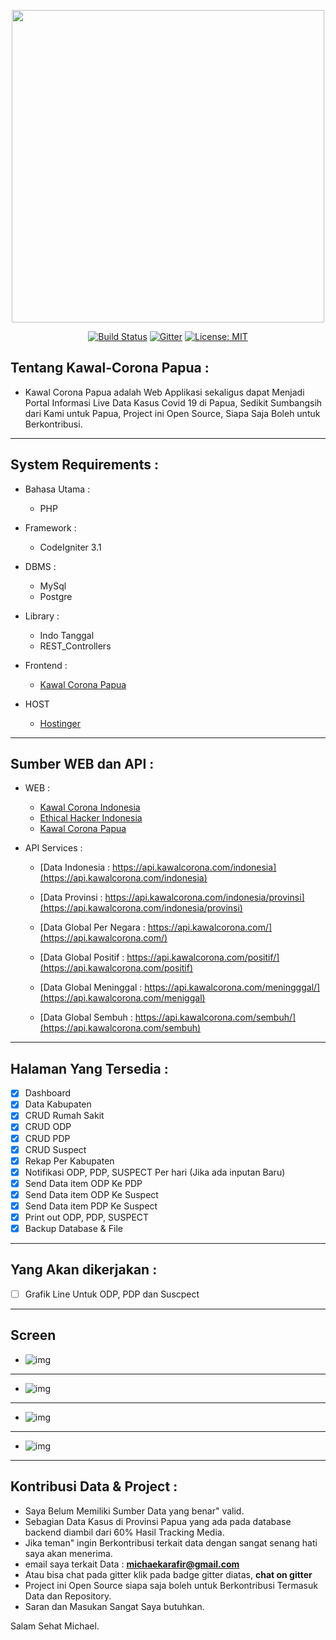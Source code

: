<p align="center"><img src="https://live.staticflickr.com/65535/49784089877_0d7c611050_c.jpg" width="500px"></p>

<p align="center">
  <a href="https://travis-ci.com/Ekhel/backend-kawal-corona-papua"><img src="https://travis-ci.com/Ekhel/backend-kawal-corona-papua.svg?branch=master" alt="Build Status" target="_blank"></a>
  <a href="https://gitter.im/jayapura_django/community?utm_source=badge&utm_medium=badge&utm_campaign=pr-badge"><img src="https://badges.gitter.im/jayapura_django/community.svg" alt="Gitter" target="_blank"></a>
  <a href="https://github.com/Ekhel/frontend-kawal-corona-papua/blob/master/LICENSE"><img src="https://img.shields.io/badge/License-MIT-green.svg" alt="License: MIT" target="_blank"></a>
</p>

## Tentang Kawal-Corona Papua :
  - Kawal Corona Papua adalah Web Applikasi sekaligus dapat Menjadi Portal Informasi Live Data Kasus Covid 19 di Papua, Sedikit Sumbangsih dari Kami untuk Papua, Project ini Open Source, Siapa Saja Boleh untuk Berkontribusi.
------------------------------------------------------------------------------------------------------------------------

## System Requirements :
* Bahasa Utama :
  - PHP

* Framework :
  - CodeIgniter 3.1

* DBMS :
  - MySql
  - Postgre

* Library :
  - Indo Tanggal
  - REST_Controllers

* Frontend :
  - [Kawal Corona Papua](https://github.com/Ekhel/frontend-kawal-corona-papua)

* HOST
  - [Hostinger](https://hostinger.co.id)

------------------------------------------------------------------------------

## Sumber WEB dan API :

* WEB :
  - [Kawal Corona Indonesia](https://kawalcorona.com)
  - [Ethical Hacker Indonesia](https://hack.co.id)
  - [Kawal Corona Papua](https://kawal-corona.herokuapp.com)


* API Services :
  - [Data Indonesia : https://api.kawalcorona.com/indonesia](https://api.kawalcorona.com/indonesia)

  - [Data Provinsi : https://api.kawalcorona.com/indonesia/provinsi](https://api.kawalcorona.com/indonesia/provinsi)

  - [Data Global Per Negara : https://api.kawalcorona.com/](https://api.kawalcorona.com/) 

  - [Data Global Positif : https://api.kawalcorona.com/positif/](https://api.kawalcorona.com/positif)

  - [Data Global Meninggal : https://api.kawalcorona.com/meningggal/](https://api.kawalcorona.com/meniggal)
  
  - [Data Global Sembuh : https://api.kawalcorona.com/sembuh/](https://api.kawalcorona.com/sembuh)


----------------------------------------------------------------------------------------------------------

## Halaman Yang Tersedia :
  - [x] Dashboard
  - [x] Data Kabupaten
  - [x] CRUD Rumah Sakit
  - [x] CRUD ODP
  - [x] CRUD PDP
  - [x] CRUD Suspect
  - [x] Rekap Per Kabupaten
  - [x] Notifikasi ODP, PDP, SUSPECT Per hari (Jika ada inputan Baru)
  - [x] Send Data item ODP Ke PDP
  - [x] Send Data item ODP Ke Suspect
  - [x] Send Data item PDP Ke Suspect
  - [x] Print out ODP, PDP, SUSPECT
  - [x] Backup Database & File

--------------------------------------------------------------------------------------------------------------

## Yang Akan dikerjakan : 
  - [ ] Grafik Line Untuk ODP, PDP dan Suscpect
---------------------------------------------------------------------------------------------------------------

## Screen

  - ![img](https://live.staticflickr.com/65535/49824804088_4e0db5db38_c.jpg)
  -------------------------------------------------------------------------------------------------------------
  - ![img](https://live.staticflickr.com/65535/49825336026_43808a9d7d_c.jpg)
  -------------------------------------------------------------------------------------------------------------
  - ![img](https://live.staticflickr.com/65535/49825656777_b7af6e753e_c.jpg)
  -------------------------------------------------------------------------------------------------------------
  - ![img](https://live.staticflickr.com/65535/49825657197_9f8e9c0501_c.jpg)

-------------------------------------------------------------------------------------------------------------------


## Kontribusi Data & Project :
  - Saya Belum Memiliki Sumber Data yang benar" valid.
  - Sebagian Data Kasus di Provinsi Papua yang ada pada database backend diambil dari 60% Hasil Tracking Media.
  - Jika teman" ingin Berkontribusi terkait data dengan sangat senang hati saya akan menerima.
  - email saya terkait Data : **michaekarafir@gmail.com**
  - Atau bisa chat pada gitter klik pada badge gitter diatas, **chat on gitter**
  - Project ini Open Source siapa saja boleh untuk Berkontribusi Termasuk Data dan Repository.
  - Saran dan Masukan Sangat Saya butuhkan.

  Salam Sehat
  Michael.
    
